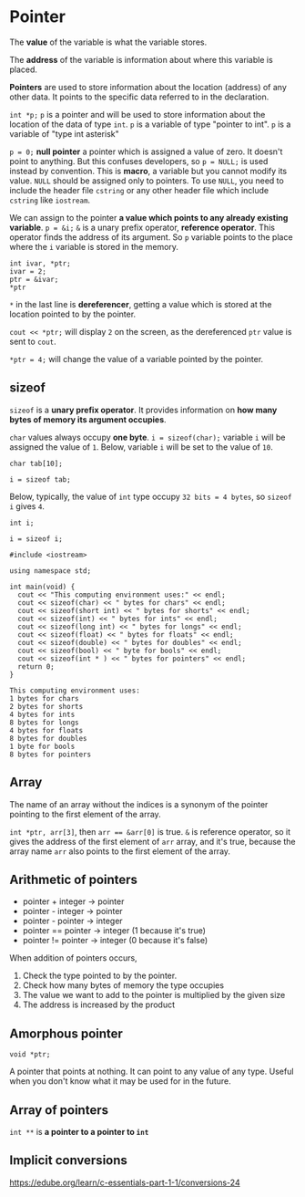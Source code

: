 # Pointer

The **value** of the variable is what the variable stores.

The **address** of the variable is information about where this variable is placed.

**Pointers** are used to store information about the location (address) of any other data. It points to the specific 
data referred to in the declaration.

`int *p;` `p` is a pointer and will be used to store information about the location of the data of type `int`. `p` is a 
variable of type "pointer to int". `p` is a variable of "type int asterisk"

`p = 0;` **null pointer** a pointer which is assigned a value of zero. It doesn't point to anything. But this confuses 
developers, so `p = NULL;` is used instead by convention. This is **macro**, a variable but you cannot modify its value.
 `NULL` should be assigned only to pointers. To use `NULL`, you need to include the header file `cstring` or any other header file which include `cstring` like `iostream`.

We can assign to the pointer **a value which points to any already existing variable**. `p = &i;` `&` is a unary prefix operator, **reference operator**. This operator finds the address of its argument. So 
`p` variable points to the place where the `i` variable is stored in the memory.

```
int ivar, *ptr;
ivar = 2;
ptr = &ivar;
*ptr
```

`*` in the last line is **dereferencer**, getting a value which is stored at the location pointed to by the pointer.

`cout << *ptr;` will display `2` on the screen, as the dereferenced `ptr` value is sent to `cout`.

`*ptr = 4;` will change the value of a variable pointed by the pointer.

## sizeof

`sizeof` is a **unary prefix operator**. It provides information on **how many bytes of memory its argument occupies**.

`char` values always occupy **one byte**. `i = sizeof(char);` variable `i` will be assigned the value of `1`. Below, 
variable `i` will be set to the value of `10`.

```
char tab[10];

i = sizeof tab;
```

Below, typically, the value of `int` type occupy `32 bits = 4 bytes`, so `sizeof i` gives `4`.

```
int i;

i = sizeof i;
```

```
#include <iostream>

using namespace std;

int main(void) {
  cout << "This computing environment uses:" << endl;
  cout << sizeof(char) << " bytes for chars" << endl;
  cout << sizeof(short int) << " bytes for shorts" << endl;
  cout << sizeof(int) << " bytes for ints" << endl;
  cout << sizeof(long int) << " bytes for longs" << endl;
  cout << sizeof(float) << " bytes for floats" << endl;
  cout << sizeof(double) << " bytes for doubles" << endl;
  cout << sizeof(bool) << " byte for bools" << endl;
  cout << sizeof(int * ) << " bytes for pointers" << endl;
  return 0;
}

This computing environment uses:
1 bytes for chars
2 bytes for shorts
4 bytes for ints
8 bytes for longs
4 bytes for floats
8 bytes for doubles
1 byte for bools
8 bytes for pointers
```

## Array

The name of an array without the indices is a synonym of the pointer pointing to the first element of the array.

`int *ptr, arr[3]`, then `arr == &arr[0]` is true. `&` is reference operator, so it gives the address of the first element of `arr` array, and it's true, because the array name `arr` also points to the first element of the array.

## Arithmetic of pointers

- pointer + integer -> pointer
- pointer - integer -> pointer
- pointer - pointer -> integer
- pointer == pointer -> integer (1 because it's true)
- pointer != pointer -> integer (0 because it's false)

When addition of pointers occurs,
1. Check the type pointed to by the pointer.
2. Check how many bytes of memory the type occupies
3. The value we want to add to the pointer is multiplied by the given size
4. The address is increased by the product

## Amorphous pointer

`void *ptr;`

A pointer that points at nothing. It can point to any value of any type. Useful when you don't know what it may be used 
for in the future.


## Array of pointers

`int **` is **a pointer to a pointer to `int`**

## Implicit conversions

https://edube.org/learn/c-essentials-part-1-1/conversions-24

